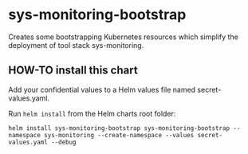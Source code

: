 # sys-monitoring-bootstrap

Creates some bootstrapping Kubernetes resources which simplify the deployment
of tool stack sys-monitoring.

## HOW-TO install this chart

Add your confidential values to a Helm values file named secret-values.yaml.

Run `helm install` from the Helm charts root folder:

```shell
helm install sys-monitoring-bootstrap sys-monitoring-bootstrap --namespace sys-monitoring --create-namespace --values secret-values.yaml --debug
``` 